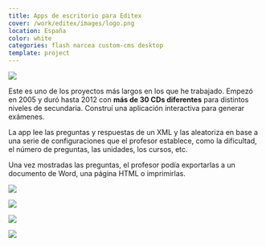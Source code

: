 ```yaml
---
title: Apps de escritorio para Editex
cover: /work/editex/images/logo.png
location: España
color: white
categories: flash narcea custom-cms desktop
template: project
---
```


![](/work/editex/images/1.png)

Este es uno de los proyectos más largos en los que he trabajado. Empezó en 2005 y duró hasta 2012 con **más de 30 CDs diferentes** para distintos niveles de secundaria. Construí una aplicación interactiva para generar exámenes.

La app lee las preguntas y respuestas de un XML y las aleatoriza en base a una serie de configuraciones que el profesor establece, como la dificultad, el número de preguntas, las unidades, los cursos, etc.

Una vez mostradas las preguntas, el profesor podía exportarlas a un documento de Word, una página HTML o imprimirlas.

![](/work/editex/images/2.jpg)

![](/work/editex/images/3.jpg)

![](/work/editex/images/4.jpg)

![](/work/editex/images/5.jpg)
